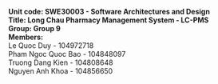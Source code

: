 **Unit code: SWE30003 - Software Architectures and Design** <br>
**Title: Long Chau Pharmacy Management System - LC-PMS** <br>
**Group: Group 9** <br>
**Members:** <br>
Le Quoc Duy - 104972718<br>
Pham Ngoc Quoc Bao - 104848097 <br>
Truong Dang Kien - 104808648 <br>
Nguyen Anh Khoa - 104856650
